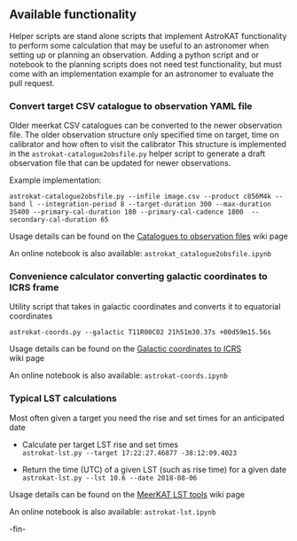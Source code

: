 ## Available functionality
Helper scripts are stand alone scripts that implement AstroKAT functionality to perform some calculation that may be useful to an astronomer when setting up or planning an observation.
Adding a python script and or notebook to the planning scripts does not need test functionality, but must come with an implementation example for an astronomer to evaluate the pull request.


### Convert target CSV catalogue to observation YAML file
Older meerkat CSV catalogues can be converted to the newer observation file.
The older observation structure only specified time on target, time on calibrator and how often to visit the calibrator
This structure is implemented in the `astrokat-catalogue2obsfile.py` helper script to generate a draft observation file that can be updated for newer observations.

Example implementation:
```
astrokat-catalogue2obsfile.py --infile image.csv --product c856M4k --band l --integration-period 8 --target-duration 300 --max-duration 35400 --primary-cal-duration 180 --primary-cal-cadence 1800  --secondary-cal-duration 65
```

Usage details can be found on the
[Catalogues to observation files](https://github.com/ska-sa/astrokat/wiki/Catalogues-to-observation-files)
wiki page

An online notebook is also available: 
`astrokat_catalogue2obsfile.ipynb`


### Convenience calculator converting galactic coordinates to ICRS frame
Utility script that takes in galactic coordinates and converts it to equatorial coordinates
```
astrokat-coords.py --galactic T11R00C02 21h51m30.37s +00d59m15.56s
```

Usage details can be found on the
[Galactic coordinates to ICRS](https://github.com/ska-sa/astrokat/wiki/Galactic-coordinates-to-ICRS)    
wiki page

An online notebook is also available: 
`astrokat-coords.ipynb`


### Typical LST calculations
Most often given a target you need the rise and set times for an anticipated date

* Calculate per target LST rise and set times    
`astrokat-lst.py --target 17:22:27.46877 -38:12:09.4023`

* Return the time (UTC) of a given LST (such as rise time) for a given date    
`astrokat-lst.py --lst 10.6 --date 2018-08-06`

Usage details can be found on the
[MeerKAT LST tools](https://github.com/ska-sa/astrokat/wiki/MeerKAT-LST-tools)
wiki page

An online notebook is also available: 
`astrokat-lst.ipynb`



-fin-
